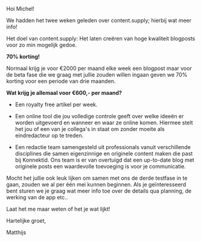 Hoi Michel!

We hadden het twee weken geleden over content.supply; hierbij wat meer info!

Het doel van content.supply: Het laten creëren van hoge kwaliteit blogposts voor zo min mogelijk gedoe.

**70% korting!**

Normaal krijg je voor €2000 per maand elke week een blogpost maar voor de beta fase die we graag met jullie zouden willen ingaan geven we 70% korting voor een periode van drie maanden.

**Wat krijg je allemaal voor €600,- per maand?**

* Een royalty free artikel per week.

* Een online tool die jou volledige controle geeft over welke ideeën er worden uitgevoerd en wanneer en waar ze online komen. Hiermee stelt het jou of een van je collega's in staat om zonder moeite als eindredacteur op te treden.

* Een redactie team samengesteld uit professionals vanuit verschillende disciplines die samen eigenzinnige en originele content maken die past bij Konnektid. Ons team is er van overtuigd dat een up-to-date blog met originele posts een waardevolle toevoeging is voor je communicatie.

Mocht het  jullie ook leuk lijken om samen met ons de derde testfase in te gaan, zouden we al per één mei kunnen beginnen. Als je geïnteresseerd bent sturen we je graag wat meer info toe over de details qua planning, de werking van de app etc..

Laat het me maar weten of het je wat lijkt!


Hartelijke groet,

Matthijs
